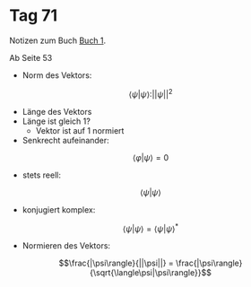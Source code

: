 # Tag 71

Notizen zum Buch [Buch 1](../Buch1.md).

Ab Seite 53
* Norm des Vektors:
```math
\langle\psi|\psi\rangle: ||\psi||^{2}
```
* Länge des Vektors
* Länge ist gleich 1?
  - Vektor ist auf 1 normiert
* Senkrecht aufeinander:
```math
\langle\varphi|\psi\rangle = 0
```
* stets reell:
```math
\langle\psi|\psi\rangle
```
* konjugiert komplex:
```math
\langle\psi|\psi\rangle = \langle\psi|\psi\rangle^{*}
```
* Normieren des Vektors:
```math
\frac{|\psi\rangle}{||\psi||} = \frac{|\psi\rangle}{\sqrt{\langle\psi|\psi\rangle}}
```

